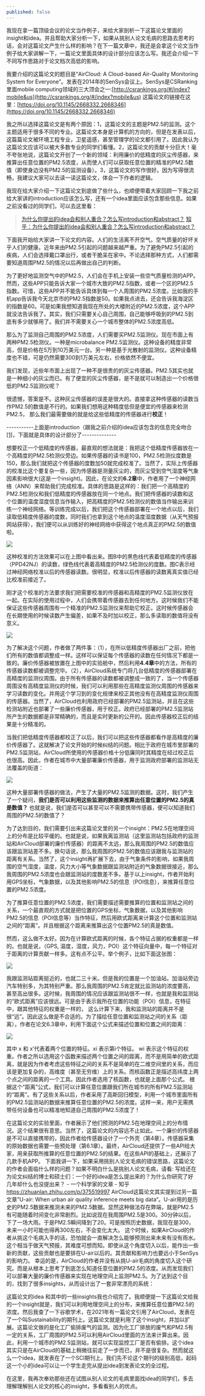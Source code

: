 ```yaml
---
published: false
---
```


我现在拿一篇顶级会议的论文当作例子，来给大家剖析一下这篇论文里面的insight和idea。并且帮助大家分析一下，如果从挑别人论文毛病的思路去思考的话，会对这篇论文产生什么样的影响？在下一篇文章中，我还是会拿这个论文当作例子给大家讲解一下，一篇论文里面具体的设计部分应该怎么写。我还会介绍一下不同写作思路对于论文档次高低的影响。

我要介绍的这篇论文的题目是“AirCloud: A Cloud-based Air-Quality Monitoring System for Everyone”。发表在2014年的SenSys会议上。SenSys是CSRanking里面mobile computing领域的三大顶会之一:[http://csrankings.org/#/index?mobile&us](http://csrankings.org/#/index?mobile&us)
这篇论文的链接在这里：[https://doi.org/10.1145/2668332.2668346](https://doi.org/10.1145/2668332.2668346)

我之所以选择这篇论文是有两个原因：1，这篇论文的主题是PM2.5的监测。这个主题适用于很多不同的专业。这篇论文本身是计算机的方向的，但是在发表以后，这篇篇论文被环境工程专业，卫星遥感，甚至管理学的论文都引用了。因此我认为这篇论文应该可以被大多数专业的同学们看懂。2，这篇论文的贡献十分巨大！毫不夸张地说，这篇论文开创了一个新的领域：利用廉价的低精度的灰尘传感器，来推算出任意位置的PM2.5浓度，从而使人们可以获取任意位置的精准的PM2.5数值（即使身边没有PM2.5的监测设备）。3，这篇论文的写作很好。因为写得很流畅，我建议大家可以去读一读这篇论文，体会一下作者的逻辑。

我现在给大家介绍一下这篇论文到底做了些什么，也顺便带着大家回顾一下我之前给大家讲的introduction应该怎么写，还有一个idea里面应该包含那些信息。如果之前没看过的同学们，可以去这里看：

> [为什么你提出的idea会和别人重合？怎么写introduction和abstract？](https://scientist-with-logic.github.io/%E4%B8%BA%E4%BB%80%E4%B9%88%E4%BD%A0%E6%8F%90%E5%87%BA%E7%9A%84idea%E4%BC%9A%E5%92%8C%E5%88%AB%E4%BA%BA%E9%87%8D%E5%90%88-%E6%80%8E%E4%B9%88%E5%86%99introduction%E5%92%8Cabstract/)
[知乎：为什么你提出的idea会和别人重合？怎么写introduction和abstract？](https://zhuanlan.zhihu.com/p/374386045)

下面我开始给大家讲一下论文的内容。人们的生活离不开空气。空气质量的好坏关乎人们的健康。近年来由PM2.5引起的问题越来越严重。为了避免PM2.5引起的疾病，人们会选择戴口罩出行，或者干脆呆在家中。不论选择那种方式，人们都需要知道周围PM2.5的情况以后再做出自己的判断。

为了更好地监测空气中的PM2.5，人们会在手机上安装一些空气质量检测的APP。然而，这些APP只能告诉大家一个城市大致的PM2.5指数，或者一个区的PM2.5指数。可惜，这些APP并不能告诉具体到每一个人周围的PM2.5浓度。比如我的手机app告诉我今天北京市的PM2.5指数是50。如果我点进去，还会告诉我海淀区的指数是60。可是如果我想知道我现在所处的大楼附近的PM2.5浓度，这个APP就没法告诉我了。其实，我们只需要关心自己周围，自己能够呼吸到的PM2.5到底有多少就够用了。我们并不需要关心一个城市整体的PM2.5浓度高低。

那么为了监测自己周围的PM2.5浓度，人们需要买PM2.5监测仪。现在市面上有两种PM2.5检测仪。一种是microbalance PM2.5监测仪。这种设备的精度非常高，但是价格在5万到10万美元一台。另一种是基于光散射的监测仪。这种设备精度也不错，可是仍然需要300到1万美元左右，价格依然不便宜。

我们发现，近些年市面上出现了一种不是很贵的的灰尘传感器。PM2.5其实也就是一种细小的灰尘而已。有了便宜的灰尘传感器，是不是就可以制造出一个价格很低的PM2.5监测仪呢？

很遗憾，答案是不。这种灰尘传感器的误差是很大的。直接拿这种传感器的读数当作PM2.5的数值是不行的。如果我们想用这种精度低但是便宜的传感器来检测PM2.5， 那么我们最需要做的就是给这些低精度的传感器进行**校正**！

-----------上面是introduction（跟我之前介绍的idea应该包含的信息完全吻合[[1]](https://scientist-with-logic.github.io/%E4%B8%BA%E4%BB%80%E4%B9%88%E4%BD%A0%E6%8F%90%E5%87%BA%E7%9A%84idea%E4%BC%9A%E5%92%8C%E5%88%AB%E4%BA%BA%E9%87%8D%E5%90%88-%E6%80%8E%E4%B9%88%E5%86%99introduction%E5%92%8Cabstract/)，下面就是具体的设计部分了--------------


想要校正一个低精度的传感器，最直观的想法就是：我把这个低精度传感器放在一个高精度的PM2.5检测仪旁边。如果传感器的读书是100，PM2.5检测仪度数是150，那么我们就把这个传感器的度数加50就完成校准了。当然了，实际上传感器的校准比这个要复杂一些，因为传感器是测量灰尘的，而灰尘受到空气湿度等气象因素影响很大(这是一个insight)。因此，在论文的**6.2章**中，作者用了一个神经网络（ANN）来帮助我们完成校准。具体的思路是这样的：我们把一个高精度的PM2.5检测仪和我们低精度的传感器放在同一个地点。我们把传感器的读数和这个位置的温度湿度信息当作输入，把高精度的PM2.5检测仪的数值当作输出来训练一个神经网络。等训练完成以后，我们把这个传感器部署在一个地点以后，我们读取低精度传感器的度数，同时我们也拿到这个地点的温度湿度数据（从天气预报网站获得），我们便可以从训练好的神经网络中获得这个地点真正的PM2.5的数值啦。
 
![]({{site.baseurl}}/images/6/6.1.jpg)
 
这种校准的方法效果可以在上图中看出来。图B中的黑色线代表着低精度的传感器（PPD42NJ）的读数，绿色线代表着高精度的PM2.5检测仪的度数。图C表示经过神经网络校准以后的传感器读数。很明显，校准以后传感器的读数离真实值已经比校准前接近了。

刚才这个校准的方法要求我们把需要校准的传感器和高精度的PM2.5监测仪放在一起。在实际的使用过程中，人们会携带着传感器去到任何地方。这时候我们不能保证这些传感器周围有一个精准的PM2.5监测仪来帮助它校正。这时候传感器会在长期使用的时候读数产生偏差，如果不及时加以校正，那么多读取的数值将没有意义。
 
![]({{site.baseurl}}/images/6/6.2.jpg)
 

为了解决这个问题，作者做了两件事：（1），在所以低精度传感器出厂之前，把他们所有的数值都调整成一样。这样可以保证每个传感器的读数在任何情况下都是一致的。廉价传感器被放置在上图中的实验舱中，然后利用**4.4章**中的方法，所有的传感器读数都被调整完毕。（2），AirCloud系统专门将几台低精度的传感器部署在高精度的监测仪周围。由于所有传感器的读数都被调整成一致的了，当一个传感器周围没有高精度监测仪的时候，我们可以利用那些在高精度监测仪周围的传感器来学习读数的变化。并用这个学习到的变化规律来校正其他没有在高精度监测仪周围的传感器。当然了，AirCloud也利用政府已经部署的PM2.5监测站，并且在这些检测站附近也部署了一些廉价传感器，用于校正。政府已经部署的PM2.5监测站所产生的数据都是非常精确的，而且是实时更新的公开的。因此传感器校正后的结果是十分精准的。

当我们把低精度传感器都校正了以后，我们可以把这些传感器都看作是高精度的廉价传感器了。这就解决了论文开始的时候纠结的问题。相比于政府在城市里部署的PM2.5监测站，AirCloud所使用的传感器价格十分低廉同时其精度在经过校正后也很高。因此，作者在城市中大量部署廉价传感器，用于监测政府部署的监测站无法覆盖的街道：

![]({{site.baseurl}}/images/6/6.3.jpg)
 
这种大量部署传感器的做法，产生了大量的PM2.5监测的数据。这时，我们产生了一个疑问，**我们是否可以利用这些监测的数据来推算出任意位置的PM2.5的真是数值？** 也就是说，我们是否可以甚至可以不需要携带传感器，便可以知道我们周围的PM2.5的数值了？

为了达到目的，我们需要引出来这篇论文里的另一个insight：PM2.5在地理空间上的分布是比较平缓的。也就是说，如果我离监测站（这里监测站包括政府的监测站和AirCloud部署的廉价传感器）的距离不太远，那么我周围的PM2.5的数值应该跟监测站差不多。换句话说，那么我周围的PM2.5的数值应该跟我与监测站的距离有关系。当然了，这个insight再扩展下去，由于气象条件的影响，如果我周围的空气湿度，温度，风力大小等气象数据跟监测站附近的气象数据很接近，那么我周围的PM2.5浓度也会跟监测站的度数差不多。基于以上insight，作者开始利用GPS坐标，气象数据，以及其他影响PM2.5的信息（POI信息），来推算任意位置的PM2.5浓度。


为了推算任意位置的PM2.5浓度，我们需要描述需要推算的位置和监测站之间的关系，一个最直观的方式就是把位置的GPS坐标，气象数据，以及其他影响PM2.5的信息（POI信息等）当作特征，然后用欧式距离来计算这个位置和监测站之间的“距离”。并且根据这个距离来推算出这个位置PM2.5的真是数值。

然而，这么做不太好。因为在计算欧式距离的时候，各个特征占据的权重都是一样的。也就是说，（GPS, 温度，湿度，风力，POI）这个特征向量中，每一个特征对于距离的计算贡献一样多。这有点不公平。举个例子，比如下面这张图：

![]({{site.baseurl}}/images/6/6.4.png)

 
我跟监测站距离挺近的，也就二三十米。但是我的位置是一个加油站。加油站旁边汽车特别多，为其特别严重。那么我周围的PM2.5肯定就比监测站的浓度要高，甚至高出很多。这时候，我周围的情况应该跟监测站很不一样，也就是我和监测站的“欧式距离”应该很远。可是由于表示我所在位置的功能（POI）信息，在特征中，跟其他特征的权重是一样的， 这么计算下来，我和监测站的距离并不是很“远”。因此这么做是不合适的。为了描绘任意位置和监测站之间的关系（距离），作者在论文6.3章中，利用下面这个公式来描述位置和位置之间的距离：

![]({{site.baseurl}}/images/6/6.5.png)

其中 x 和 x’代表着两个位置的特征。xi 表示第i个特征。 wi 表示这个特征的权重。作者之所以选用这个函数来描述两个位置之间的距离，而不是用简单的欧式距离，就是因为作者考虑这些特征之间的关系不是简单的在二维空间里的关系，而应该是更加复杂的，高维度（甚至无穷维）上的关系。而核函数正是描述高纬度上两个点之间的距离的一个工具。因此作者选用了核函数，也就是上面那个公式。
根据这个“距离”公式，我们可以计算任意位置跟我们所在城市的所有PM2.5监测站的“距离”。有了这些关系以后，作者采用了高斯回归模型，利用一个城市里面所有的PM2.5监测站的数据来推算任意位置的PM2.5的浓度。这样一来，用户无需携带任何设备也可以精准地知道自己周围的PM2.5浓度了！
 
在这篇论文的实验里面，作者展示了他们预测的PM2.5在地理空间上的分布情况。这个结果很有意思。当然了，这篇论文的内容远不止如此。一个廉价的传感器是不可以直接携带的，因此作者给传感器设计了一个外壳（第4章）。传感器采集的原始数据也需要一些预处理（第6.1章）。最终，AirCloud还提供了一些API给大家，用来获取所推算的任意位置的PM2.5的结果。在这些API的基础上，还展示了几款手机APP。
下面我讲一下，如果采用挑别人论文毛病的错误思路，这篇论文的作者会面临什么样的问题？如果不明白什么是挑别人论文毛病，请看:
写给还在为论文纠结的博士和硕士们：一个好的idea是怎么提出来的？为什么你研究了好几年却什么也没提出来？ - 一个科学家的文章 - 知乎
https://zhuanlan.zhihu.com/p/375519997
AirCloud这篇论文其实提到过另一篇文章”U-air: When urban air quality inference meets big data“。U-air用的是历史的PM2.5数据来推测未来的PM2.5数据。显然这种做法存在弊端，就是PM2.5有可能随着时间变化非常剧烈。比如说现在我周围PM2.5是300。30分钟以后，下了一场大雨。于是PM2.5瞬间降到了20。可是按照历史数据，我现在是300，未来一小时可能也得再300左右，不会变化太大。
这个时候，如果AirCloud的作者从挑这个毛病入手的话，恐怕就会一直解决怎么能够预测出来未来有没有雨水。这个相当于做天气预报，其难度可想而知。即使从这个角度切入以后，能作出一些新的贡献，这些贡献也是要排在U-air以后的。其贡献和影响力也要远小于SenSys的影响力。
幸运的是，AirCloud的作者并没有从挑U-air毛病的角度切入这个研究。而是从根本上思考了到底怎么知道任意位置的PM2.5的浓度。从而发现我们可以部署大量的廉价传感器来实现在地理空间上监测PM2.5。为了达到这个目的，找到了很多insights，从而设计出了一套非常漂亮的系统：
 
这篇论文的idea 和其中的一些insights我也介绍完了。我顺便提一下这篇论文给我的一个insight就是，我们可以利用地理空间上的分布，来推算任意位置PM2.5的浓度。然后我查了一下谷歌学术，在2021年有一篇论文引用了AirCloud，发表在了一个叫Sustainability的期刊上。这篇论文就是利用了这个insight，并加以扩展。这篇论文做的是化工厂偷排废气的监测。因为化工厂排放的废气和PM2.5有一定的关系，工厂周围的PM2.5可以利用AirCloud里面的方法来计算出来。因此，利用一个城市的PM2.5监测站，就可以实现监控工厂是否有偷排。这个idea其实只是在AirCloud的基础上稍微往前走了一步而已，并不是很复杂。然而就这么一个idea，就发表在了一个SCI期刊上。我们先不论这个期刊的级别高低，起码这一个小的idea可以让一个学生走完从提出idea到发表论文的全过程。

在这里，我再次奉劝那些还在试图从别人论文的毛病里面找idea的同学们，多去理解理解别人论文的核心的insight，多看看别人的优点。

